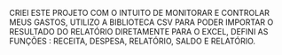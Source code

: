 CRIEI ESTE PROJETO COM O INTUITO DE MONITORAR E CONTROLAR MEUS GASTOS, UTILIZO A BIBLIOTECA CSV PARA PODER IMPORTAR O RESULTADO DO RELATÓRIO DIRETAMENTE PARA O EXCEL, DEFINI AS FUNÇÕES : RECEITA, DESPESA, RELATÓRIO, SALDO E RELATÓRIO.
